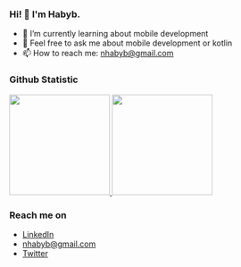 ### Hi! 👋 I'm Habyb.

- 🌱 I’m currently learning about mobile development
- 💬 Feel free to ask me about mobile development or kotlin
- 📫 How to reach me: nhabyb@gmail.com
  
### Github Statistic
<p align="left">
<a href="https://github.com/habybikhsan">
  <img height="180em" src="https://github-readme-stats.vercel.app/api?username=habybikhsan&show_icons=true&theme=dark"/>
 <img height="180em" src="https://github-readme-stats.vercel.app/api/top-langs/?username=habybikhsan&hide_progress=true&theme=dark"/>
</a>
</p>

### Reach me on
- <a href="https://linkedin.com/in/habyb-nur-ikhsan-205847103/">LinkedIn</a>
- nhabyb@gmail.com
- <a href="https://twitter.com/habybikhsan">Twitter</a>
